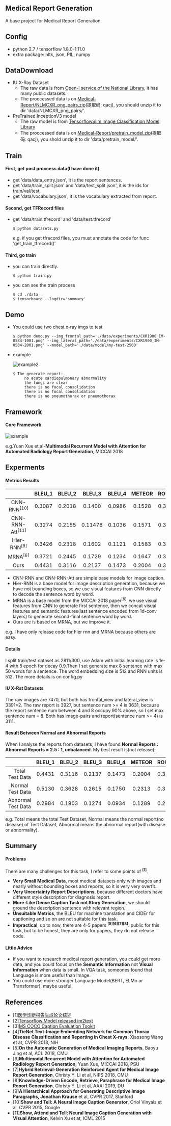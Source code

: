## Medical Report Generation
A base project for Medical Report Generation.

## Config
- python 2.7 / tensorflow 1.8.0-1.11.0
- extra package: nltk, json, PIL, numpy

## DataDownload
- IU X-Ray Dataset
    * The raw data is from [Open-i service of the National Library](https://openi.nlm.nih.gov/), it has many public datasets.
    * The proccessed data is on [Medical-Report/NLMCXR_png_pairs.zip](https://pan.baidu.com/s/126Dw8aEzgasEvHYcn-wuXg)(提取码: qacj), you should unzip it to dir 'data/NLMCXR_png_pairs/'.
- PreTrained InceptionV3 model
    * The raw model is from [TensorflowSlim Image Classification Model Library](https://github.com/tensorflow/models/tree/master/research/slim)
    * The proccessed data is on [Medical-Report/pretrain_model.zip](https://pan.baidu.com/s/126Dw8aEzgasEvHYcn-wuXg)(提取码: qacj), you shold unzip it to dir 'data/pretrain_model/'.

## Train
#### First, get post proccess data(I have done it)
- get 'data/data_entry.json', it is the report sentences.
- get 'data/train_split.json' and 'data/test_split.json', it is the ids for train/val/test.
- get 'data/vocabulary.json', it is the vocabulary extracted from report.

#### Second, get TFRecord files
- get 'data/train.tfrecord' and 'data/test.tfrecord'
    ```shell
    $ python datasets.py
    ```
    e.g. if you get tfrecord files, you must annotate the code for func 'get_train_tfrecord()'
#### Third, go train
- you can train directly.
    ```shell
    $ python train.py
    ```
- you can see the train process
    ```shell
    $ cd ./data
    $ tensorboard --logdir='summary'

## Demo
- You could use two chest x-ray imgs to test
    ```shell
    $ python demo.py --img_frontal_path='./data/experiments/CXR1900_IM-0584-1001.png' --img_lateral_path='./data/experiments/CXR1900_IM-0584-2001.png' --model_path='./data/model/my-test-2500'
    ```
- example

    ![example2](data/experiments/CXR1900_IM-0584-1001.png)
    
    ```shell
    $ The generate report:
         no acute cardiopulmonary abnormality
         the lungs are clear
         there is no focal consolidation
         there is no focal consolidation
         there is no pneumothorax or pneumothorax
    ```

## Framework
#### Core Framework
![example](data/experiments/framework.png)

e.g.Yuan Xue et.al-**Multimodal Recurrent Model with Attention for Automated Radiology Report Generation**, MICCAI 2018

## Experments
#### Metrics Results
|  | BLEU_1 | BLEU_2 | BLEU_3 | BLEU_4 | METEOR | ROUGE | CIDEr |
| :---: | :---: | :---: | :---: | :---: | :---: | :---: | :---: |
| CNN-RNN<sup>[10]</sup> | 0.3087 | 0.2018 | 0.1400 | 0.0986 | 0.1528 | 0.3208 | 0.3068 |
| CNN-RNN-Att<sup>[11]</sup> | 0.3274 | 0.2155 | 0.11478 | 0.1036 | 0.1571 | 0.3184 | 0.3649 |
| Hier-RNN<sup>[9]</sup> | 0.3426 | 0.2318 | 0.1602 | 0.1121 | 0.1583 | 0.3343 | 0.2755|
| MRNA<sup>[6]</sup> | 0.3721 | 0.2445| 0.1729 | 0.1234 | 0.1647 | 0.3224 | 0.3054 |
| Ours | 0.4431 | 0.3116 | 0.2137 | 0.1473 | 0.2004 | 0.3611 | 0.4128 |

- CNN-RNN and CNN-RNN-Att are simple base models for image caption.
- Hier-RNN is a base model for image description generation, because we have not bounding boxes, so we use visual features 
from CNN directly to decode the sentence word by word.
- MRNA is a base model from the MICCAI 2018 paper<sup>[6]</sup>, we use visual features from CNN to generate first sentence, 
then we concat visual features and semantic features(last sentence encoded from 1d-conv layers) to generate second-final sentence
word by word.
- Ours are is based on MRNA, but we improve it.

e.g. I have only release code for hier rnn and MRNA because others are easy.

#### Details
I split train/test dataset as 2811/300, use Adam with initial learning rate is 1e-4 with 5 epoch for decay 0.9.Then I set 
generate max 8 sentence with max 50 words for a sentence. The word embedding size is 512 and RNN units is 512. The more details is on
config.py

#### IU X-Rat Datasets
The raw images are 7470, but both has frontal_view and lateral_view is 3391*2. The raw report is 3927, but sentence num >= 4 is 3631, 
because the report sentence num between 4 and 8 occupy 90% above, so I set max sentence num = 8. Both has image-pairs and report(sentence num >= 4) 
is 3111.

#### Result Between Normal and Abnormal Reports
When I analyse the reports from datasets, I have found **Normal Reports : Abnormal Reports = 2.5 : 1, unbalanced**.
My best result is(not release):

|  | BLEU_1 | BLEU_2 | BLEU_3 | BLEU_4 | METEOR | ROUGE | CIDEr |
| :---: | :---: | :---: | :---: | :---: | :---: | :---: | :---: |
| Total Test Data | 0.4431 | 0.3116 | 0.2137 | 0.1473 | 0.2004 | 0.3611 | 0.4128 |
| Normal Test Data | 0.5130 | 0.3628 | 0.2615 | 0.1750 | 0.2313 | 0.3894 | 0.4478 |
| Abnormal Test Data | 0.2984 | 0.1903 | 0.1274 | 0.0934 | 0.1289 | 0.2397 | 0.2641 |

e.g. Total means the total Test Dataset, Normal means the normal report(no disease) of Test Dataset, Abnormal 
means the abnormal report(with disease or abnormality).

## Summary
#### Problems
There are many challenges for this task, I refer to some points of <sup>**[1]**</sup>.
- **Very Small Medical Data**, most medical datasets only with images and nearly without bounding boxes and reports, so it is very very overfit.
- **Very Uncertainty Report Descriptions**, because different doctors have different style description for diagnosis report.
- **More-Like Dense Caption Task not Story Generation**, we should ground the description sentence with relevant region.
- **Unsuitable Metrics**, the BLEU for machine translation and CIDEr for captioning and so on are not suitable for this task.
- **Impractical**, up to now, there are 4-5 papers <sup>**[5][6][7][8]**</sup>. public for this task, but to be honest, they are only for papers,
they do not release code.

#### Little Advice
- If you want to research medical report generation, you could get more data, and you could focus on the **Semantic Information** not **Visual Information** when data is small.
In VQA task, someones found that Language is more useful than Image.
- You could use more stronger Language Model(BERT, ELMo or Transformer), maybe useful.

## References
- [1][医学诊断报告生成论文综述](https://blog.csdn.net/wl1710582732/article/details/85345285)
- [2][Tensorflow Model released im2text](https://github.com/tensorflow/models/tree/master/research/im2txt)
- [3][MS COCO Caption Evaluation Tookit](https://github.com/tylin/coco-caption)
- [4]**TieNet Text-Image Embedding Network for Common Thorax Disease Classification and Reporting in Chest X-rays**, Xiaosong Wang et at, CVPR 2018, NIH
- [5]**On the Automatic Generation of Medical Imaging Reports**, Baoyu Jing et al, ACL 2018, CMU
- [6]**Multimodal Recurrent Model with Attention for Automated Radiology Report Generation**, Yuan Xue, MICCAI 2018, PSU
- [7]**Hybrid Retrieval-Generation Reinforced Agent for Medical Image Report Generation**, Christy Y. Li et al, NIPS 2018, CMU
- [8]**Knowledge-Driven Encode, Retrieve, Paraphrase for Medical Image Report Generation**, Christy Y. Li et al, AAAI 2019, DU
- [9]**A Hierarchical Approach for Generating Descriptive Image Paragraphs, Jonathan Krause** et al, CVPR 2017, Stanford
- [10]**Show and Tell: A Neural Image Caption Generator**, Oriol Vinyals et al, CVPR 2015, Google
- [11]**Show, Attend and Tell: Neural Image Caption Generation with Visual Attention**, Kelvin Xu et at, ICML 2015